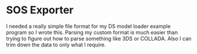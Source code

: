 # SOS Exporter

I needed a really simple file format for my DS model loader example program so I wrote this. Parsing my custom format is much easier than trying to figure out how to parse something like 3DS or COLLADA. Also I can trim down the data to only what I require.
